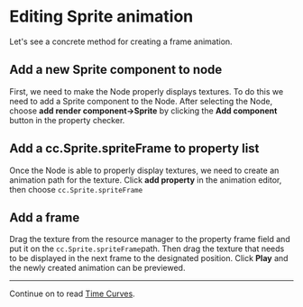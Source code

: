 # Editing Sprite animation
Let's see a concrete method for creating a frame animation.

## Add a new Sprite component to node
First, we need to make the Node properly displays textures. To do this we need to add a Sprite component to the Node.
After selecting the Node, choose __add render component->Sprite__ by clicking the **Add component** button in the property checker.

## Add a cc.Sprite.spriteFrame to property list
Once the Node is able to properly display textures, we need to create an animation path for the texture. Click __add property__ in the animation editor, then choose `cc.Sprite.spriteFrame`

## Add a frame
Drag the texture from the resource manager to the property frame field and put it on the `cc.Sprite.spriteFrame`path. Then drag the texture that needs to be displayed in the
next frame to the designated position. Click __Play__ and the newly created animation
can be previewed.

---

Continue on to read [Time Curves](time-curve.md).
